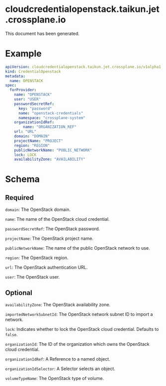 
cloudcredentialopenstack.taikun.jet.crossplane.io
=================================================


This document has been generated.
  

# Example


```yaml
apiVersion: cloudcredentialopenstack.taikun.jet.crossplane.io/v1alpha1
kind: CredentialOpenstack
metadata:
  name: OPENSTACK
spec:
  forProvider:
    name: "OPENSTACK"
    user: "USER"
    passwordSecretRef:
      key: "password"
      name: "openstack-credentials"
      namespace: "crossplane-system"
    organizationIdRef:
        name: "ORGANIZATION_REF"
    url: "URL"
    domain: "DOMAIN"
    projectName: "PROJECT"
    region: "REGION"
    publicNetworkName: "PUBLIC_NETWORK"
    lock: LOCK
    availabilityZone: "AVAILABILITY"
```  

# Schema
  

## Required
  
`domain`: The OpenStack domain.
  
`name`: The name of the OpenStack cloud credential.
  
`passwordSecretRef`: The OpenStack password.
  
`projectName`: The OpenStack project name.
  
`publicNetworkName`: The name of the public OpenStack network to use.
  
`region`: The OpenStack region.
  
`url`: The OpenStack authentication URL.
  
`user`: The OpenStack user.
  

## Optional
  
`availabilityZone`: The OpenStack availability zone.
  
`importedNetworkSubnetId`: The OpenStack network subnet ID to import a network.
  
`lock`: Indicates whether to lock the OpenStack cloud credential. Defaults to `false`.
  
`organizationId`: The ID of the organization which owns the OpenStack cloud credential.
  
`organizationIdRef`: A Reference to a named object.
  
`organizationIdSelector`: A Selector selects an object.
  
`volumeTypeName`: The OpenStack type of volume.
  
